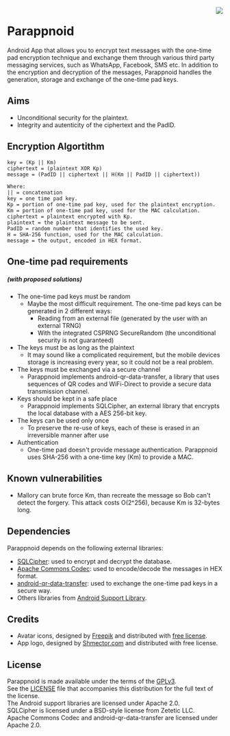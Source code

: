 <img align="right" src="bluerand-logo.png"/>

# Parappnoid
Android App that allows you to encrypt text messages with the one-time pad encryption technique and exchange them through various third party messaging services, such as WhatsApp, Facebook, SMS etc. 
In addition to the encryption and decryption of the messages, Parappnoid handles the generation, storage and exchange of the one-time pad keys.

## Aims
- Unconditional security for the plaintext.
- Integrity and autenticity of the ciphertext and the PadID.

## Encryption Algortithm
```
key = (Kp || Km)
ciphertext = (plaintext XOR Kp)
message = (PadID || ciphertext || H(Km || PadID || ciphertext))

Where:
|| = concatenation
key = one time pad key.
Kp = portion of one-time pad key, used for the plaintext encryption.
Km = portion of one-time pad key, used for the MAC calculation.
ciphertext = plaintext encrypted with Kp.
plaintext = the plaintext message to be sent.
PadID = random number that identifies the used key.
H = SHA-256 function, used for the MAC calculation.
message = the output, encoded in HEX format.
```

## One-time pad requirements 
##### (with proposed solutions)
- The one-time pad keys must be random
    - Maybe the most difficult requirement. The one-time pad keys can be generated in 2 different ways:
        - Reading from an external file (generated by the user with an external TRNG)
        - With the integrated CSPRNG SecureRandom (the unconditional security is not guaranteed)
- The keys must be as long as the plaintext
    - It may sound like a complicated requirement, but the mobile devices storage is increasing every year, so it could not be a real problem.
- The keys must be exchanged via a secure channel
    - Parappnoid implements android-qr-data-transfer, a library that uses sequences of QR codes and WiFi-Direct to provide a secure data transmission channel.
- Keys should be kept in a safe place
    - Parappnoid implements SQLCipher, an external library that encrypts the local database with a AES 256-bit key.
- The keys can be used only once
    - To preserve the re-use of keys, each of these is erased in an irreversible manner after use
- Authentication
    - One-time pad doesn't provide message authentication. Parappnoid uses SHA-256 with a one-time key (Km) to provide a MAC.

## Known vulnerabilities
- Mallory can brute force Km, than recreate the message so Bob can't detect the forgery. This attack costs O(2^256), because Km is 32-bytes long.

## Dependencies
Parappnoid depends on the following external libraries:
* [SQLCipher](https://github.com/sqlcipher/android-database-sqlcipher): used to encrypt and decrypt the database.
* [Apache Commons Codec](https://commons.apache.org/proper/commons-codec/): used to encode/decode the messages in HEX format.
* [android-qr-data-transfer](https://github.com/prgpascal/android-qr-data-transfer): used to exchange the one-time pad keys in a secure way.
* Others libraries from [Android Support Library](http://developer.android.com/tools/support-library/index.html).

## Credits
* Avatar icons, designed by [Freepik](http://www.freepik.com/) and distributed with [free license](http://file005.flaticon.com/downloads/license/license.pdf).
* App logo, designed by [Shmector.com](http://shmector.com/) and distributed with free license.

## License
Parappnoid is made available under the terms of the [GPLv3](http://www.gnu.org/licenses/gpl-3.0.en.html).  
See the [LICENSE](LICENSE) file that accompanies this distribution for the full text of the license.  
The Android support libraries are licensed under Apache 2.0.  
SQLCipher is licensed under a BSD-style license from Zetetic LLC.  
Apache Commons Codec and android-qr-data-transfer are licensed under Apache 2.0.
